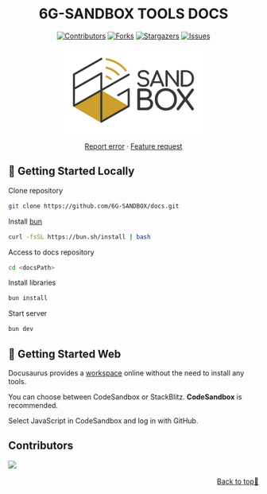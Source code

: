 <a name="readme-top"></a>

<div align="center">

# 6G-SANDBOX TOOLS DOCS <!-- omit in toc -->

[![Contributors][contributors-shield]][contributors-url]
[![Forks][forks-shield]][forks-url]
[![Stargazers][stars-shield]][stars-url]
[![Issues][issues-shield]][issues-url]

<a href="https://github.com/6G-SANDBOX/docs"><img src="./static/img/logo.svg" width="300" title="docs"></a>

[Report error](https://github.com/6G-SANDBOX/docs/issues/new?assignees=&labels=&projects=&template=bug_report.md) · [Feature request](https://github.com/6G-SANDBOX/docs/issues/new?assignees=&labels=&projects=&template=feature_request.md)

</div>

## :rocket: Getting Started Locally

Clone repository

```bash
git clone https://github.com/6G-SANDBOX/docs.git
```

Install [bun](https://bun.sh/)

```bash
curl -fsSL https://bun.sh/install | bash
```

Access to docs repository

```bash
cd <docsPath>
```

Install libraries

```bash
bun install
```

Start server

```bash
bun dev
```

## :rocket: Getting Started Web

Docusaurus provides a [workspace](https://docusaurus.io/docs/playground) online without the need to install any tools.

You can choose between CodeSandbox or StackBlitz. **CodeSandbox** is recommended.

Select JavaScript in CodeSandbox and log in with GitHub.

## Contributors <!-- omit in toc -->

<a href="https://github.com/6G-SANDBOX/docs/graphs/contributors">
  <img src="https://contrib.rocks/image?repo=6G-SANDBOX/docs" />
</a>

<p align="right"><a href="#readme-top">Back to top&#x1F53C;</a></p>

[contributors-shield]: https://img.shields.io/github/contributors/6G-SANDBOX/docs.svg?style=for-the-badge
[contributors-url]: https://github.com/6G-SANDBOX/docs/graphs/contributors
[forks-shield]: https://img.shields.io/github/forks/6G-SANDBOX/docs.svg?style=for-the-badge
[forks-url]: https://github.com/6G-SANDBOX/docs/network/members
[stars-shield]: https://img.shields.io/github/stars/6G-SANDBOX/docs.svg?style=for-the-badge
[stars-url]: https://github.com/6G-SANDBOX/docs/stargazers
[issues-shield]: https://img.shields.io/github/issues/6G-SANDBOX/docs.svg?style=for-the-badge
[issues-url]: https://github.com/6G-SANDBOX/docs/issues